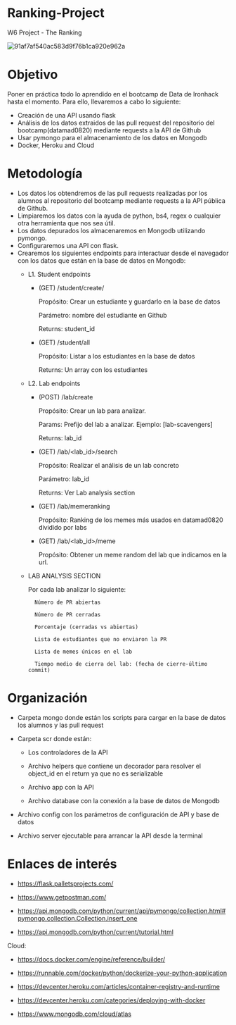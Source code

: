 # Ranking-Project
W6 Project - The Ranking

![91af7af540ac583d9f76b1ca920e962a](https://user-images.githubusercontent.com/61025562/94283775-590de600-ff49-11ea-84fd-96432e60d690.png)

# Objetivo

Poner en práctica todo lo aprendido en el bootcamp de Data de Ironhack hasta el momento. Para ello, llevaremos a cabo lo siguiente:

- Creación de una API usando flask
- Análisis de los datos extraidos de las pull request del repositorio del bootcamp(datamad0820) mediante requests a la API de Github
- Usar pymongo para el almacenamiento de los datos en Mongodb
- Docker, Heroku and Cloud

# Metodología

- Los datos los obtendremos de las pull requests realizadas por los alumnos al repositorio del bootcamp mediante requests a la API pública de Github.
- Limpiaremos los datos con la ayuda de python, bs4, regex o cualquier otra herramienta que nos sea útil.
- Los datos depurados los almacenaremos en Mongodb utilizando pymongo.
- Configuraremos una API con flask.
- Crearemos los siguientes endpoints para interactuar desde el navegador con los datos que están en la base de datos en Mongodb:
    - L1. Student endpoints
        - (GET) /student/create/<studentname>

            Propósito: Crear un estudiante y guardarlo en la base de datos

            Parámetro: nombre del estudiante en Github

            Returns: student_id

        - (GET) /student/all

            Propósito: Listar a los estudiantes en la base de datos

            Returns: Un array con los estudiantes

    - L2. Lab endpoints

        - (POST) /lab/create

            Propósito: Crear un lab para analizar.

            Params: Prefijo del lab a analizar. Ejemplo: [lab-scavengers]

            Returns: lab_id

        - (GET) /lab/<lab_id>/search

            Propósito: Realizar el análisis de un lab concreto

            Parámetro: lab_id

            Returns: Ver Lab analysis section

        - (GET) /lab/memeranking

            Propósito: Ranking de los memes más usados en datamad0820 dividido por labs

        - (GET) /lab/<lab_id>/meme

            Propósito: Obtener un meme random del lab que indicamos en la url.

    - LAB ANALYSIS SECTION

        Por cada lab analizar lo siguiente:

            Número de PR abiertas

            Número de PR cerradas

            Porcentaje (cerradas vs abiertas)

            Lista de estudiantes que no enviaron la PR

            Lista de memes únicos en el lab

            Tiempo medio de cierra del lab: (fecha de cierre-último commit)

# Organización

- Carpeta mongo donde están los scripts para cargar en la base de datos los alumnos y las pull request

- Carpeta scr donde están:
 
    - Los controladores de la API

    - Archivo helpers que contiene un decorador para resolver el object_id en el return ya que no es serializable

    - Archivo app con la API

    - Archivo database con la conexión a la base de datos de Mongodb

- Archivo config con los parámetros de configuración de API y base de datos

- Archivo server ejecutable para arrancar la API desde la terminal

# Enlaces de interés

- https://flask.palletsprojects.com/

- https://www.getpostman.com/

- https://api.mongodb.com/python/current/api/pymongo/collection.html#pymongo.collection.Collection.insert_one

- https://api.mongodb.com/python/current/tutorial.html

Cloud:

- https://docs.docker.com/engine/reference/builder/

- https://runnable.com/docker/python/dockerize-your-python-application

- https://devcenter.heroku.com/articles/container-registry-and-runtime

- https://devcenter.heroku.com/categories/deploying-with-docker

- https://www.mongodb.com/cloud/atlas
